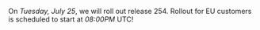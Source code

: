 On *Tuesday, July 25*, we will roll out release 254.
Rollout for EU customers is scheduled to start at *08:00PM* UTC!
